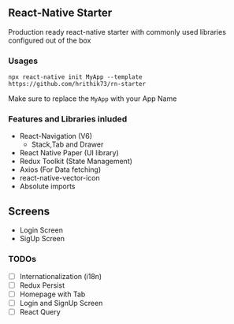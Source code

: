 ## React-Native Starter

Production ready react-native starter with commonly used libraries configured out of the box

### Usages

```
npx react-native init MyApp --template https://github.com/hrithik73/rn-starter
```

Make sure to replace the `MyApp` with your App Name

### Features and Libraries inluded

- React-Navigation (V6)
  - Stack,Tab and Drawer
- React Native Paper (UI library)
- Redux Toolkit (State Management)
- Axios (For Data fetching)
- react-native-vector-icon
- Absolute imports

## Screens

- Login Screen
- SigUp Screen

### TODOs

- [ ] Internationalization (i18n)
- [ ] Redux Persist
- [ ] Homepage with Tab
- [ ] Login and SignUp Screen
- [ ] React Query

